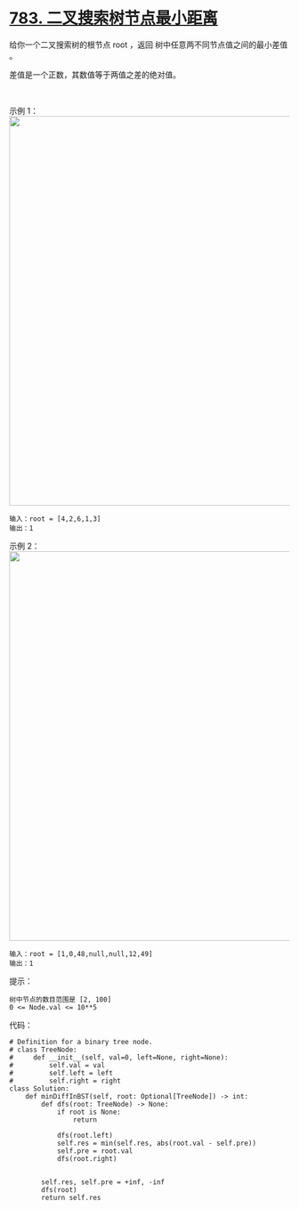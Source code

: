 # [783. 二叉搜索树节点最小距离](https://leetcode.cn/problems/minimum-distance-between-bst-nodes/)

给你一个二叉搜索树的根节点 root ，返回 树中任意两不同节点值之间的最小差值 。

差值是一个正数，其数值等于两值之差的绝对值。

 

示例 1：
<img src="https://assets.leetcode.com/uploads/2021/02/05/bst1.jpg" width="700" />
```
输入：root = [4,2,6,1,3]
输出：1
```
示例 2：
<img src="https://assets.leetcode.com/uploads/2021/02/05/bst2.jpg" width="700" />
```
输入：root = [1,0,48,null,null,12,49]
输出：1
```

提示：
```
树中节点的数目范围是 [2, 100]
0 <= Node.val <= 10**5
```

代码：
```python3
# Definition for a binary tree node.
# class TreeNode:
#     def __init__(self, val=0, left=None, right=None):
#         self.val = val
#         self.left = left
#         self.right = right
class Solution:
    def minDiffInBST(self, root: Optional[TreeNode]) -> int:
        def dfs(root: TreeNode) -> None:
            if root is None:
                return
            
            dfs(root.left)
            self.res = min(self.res, abs(root.val - self.pre))
            self.pre = root.val
            dfs(root.right)


        self.res, self.pre = +inf, -inf
        dfs(root)
        return self.res
```